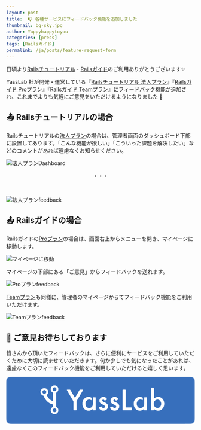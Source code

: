 ```yaml
---
layout: post
title:  📭 各種サービスにフィードバック機能を追加しました
thumbnail: bg-sky.jpg
author: Yuppyhappytoyou
categories: [press]
tags: [Railsガイド]
permalink: /ja/posts/feature-request-form
---
```


日頃より[Railsチュートリアル](https://railstutorial.jp/)・[Railsガイド](https://railsguides.jp)のご利用ありがとうございます✨

YassLab 社が開発・運営している『[Railsチュートリアル 法人プラン](https://railstutorial.jp/business)』『[Railsガイド Proプラン](https://railsguides.jp/pro)』『[Railsガイド Teamプラン](https://railsguides.jp/team)』にフィードバック機能が追加され、これまでよりも気軽にご意見をいただけるようになりました 🎉

## 📤 Railsチュートリアルの場合

Railsチュートリアルの[法人プラン](https://railstutorial.jp/business)の場合は、管理者画面のダッシュボード下部に設置してあります。「こんな機能が欲しい」「こういった課題を解決したい」などのコメントがあれば遠慮なくお知らせください。

![法人プランDashboard](https://i.gyazo.com/3fb1c7af374329d7e1bff8855db6699e.png)

<div style="text-align: center; padding-bottom: 30px;"><b>・・・</b></div>

![法人プランfeedback](https://i.gyazo.com/14b86d7e4002e5b482bad68677612004.png)

## 📤 Railsガイドの場合

Railsガイドの[Proプラン](https://railsguides.jp/pro)の場合は、画面右上からメニューを開き、マイページに移動します。

![マイページに移動](https://i.gyazo.com/8e472da6700a38ef3f80d66c9e441da5.png)

マイページの下部にある「ご意見」からフィードバックを送れます。

![Proプランfeedback](https://i.gyazo.com/7968cb4cf99334eb7d7e2a16321e7885.png)

[Teamプラン](https://railsguides.jp/team)も同様に、管理者のマイページからてフィードバック機能をご利用いただけます。

![Teamプランfeedback](https://i.gyazo.com/9328af247c91e33708da81e3ac76fd1e.png)


## 💌 ご意見お待ちしております

皆さんから頂いたフィードバックは、さらに便利にサービスをご利用していただくために大切に読ませていただきます。何か少しでも気になったことがあれば、遠慮なくこのフィードバック機能をご利用していただけると嬉しく思います。

[![YassLab Inc.](/img/logos/800x200.png)](/)



